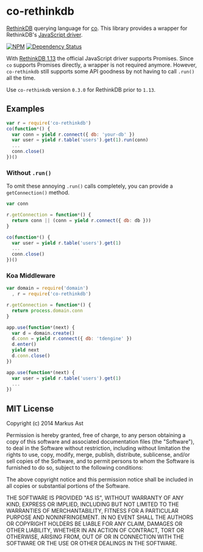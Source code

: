 # co-rethinkdb

[RethinkDB](https://github.com/rethinkdb/rethinkdb) querying language for [co](https://github.com/visionmedia/co). This library provides a wrapper for RethinkDB's [JavaScript driver](http://rethinkdb.com/api/javascript/).

[![NPM](http://img.shields.io/npm/v/co-rethinkdb.svg?style=flat)](https://npmjs.org/package/co-rethinkdb)
[![Dependency Status](http://img.shields.io/gemnasium/rkusa/co-rethinkdb.svg?style=flat)](https://david-dm.org/rkusa/co-rethinkdb)

With [RethinkDB 1.13](http://rethinkdb.com/blog/1.13-release/) the official JavaScript driver supports Promises. Since `co` supports Promises directly, a wrapper is not required anymore. However, `co-rethinkdb` still supports some API goodness by not having to call `.run()` all the time.

Use `co-rethinkdb` version `0.3.0` for RethinkDB prior to `1.13`.

## Examples

```js
var r = require('co-rethinkdb')
co(function*() {
  var conn = yield r.connect({ db: 'your-db' })
  var user = yield r.table('users').get(1).run(conn)
  ...
  conn.close()
})()
```

### Without `.run()`

To omit these annoying `.run()` calls completely, you can provide a `getConnection()` method.

```js
var conn

r.getConnection = function*() {
  return conn || (conn = yield r.connect({ db: db }))
}

co(function*() {
  var user = yield r.table('users').get(1)
  ...
  conn.close()
})()
```

### Koa Middleware

```js
var domain = require('domain')
  , r = require('co-rethinkdb')

r.getConnection = function*() {
  return process.domain.conn
}

app.use(function*(next) {
  var d = domain.create()
  d.conn = yield r.connect({ db: 'tdengine' })
  d.enter()
  yield next
  d.conn.close()
})

app.use(function*(next) {
  var user = yield r.table('users').get(1)
  ...
})
```

## MIT License

Copyright (c) 2014 Markus Ast

Permission is hereby granted, free of charge, to any person obtaining a copy of this software and associated documentation files (the "Software"), to deal in the Software without restriction, including without limitation the rights to use, copy, modify, merge, publish, distribute, sublicense, and/or sell copies of the Software, and to permit persons to whom the Software is furnished to do so, subject to the following conditions:

The above copyright notice and this permission notice shall be included in all copies or substantial portions of the Software.

THE SOFTWARE IS PROVIDED "AS IS", WITHOUT WARRANTY OF ANY KIND, EXPRESS OR IMPLIED, INCLUDING BUT NOT LIMITED TO THE WARRANTIES OF MERCHANTABILITY, FITNESS FOR A PARTICULAR PURPOSE AND NONINFRINGEMENT. IN NO EVENT SHALL THE AUTHORS OR COPYRIGHT HOLDERS BE LIABLE FOR ANY CLAIM, DAMAGES OR OTHER LIABILITY, WHETHER IN AN ACTION OF CONTRACT, TORT OR OTHERWISE, ARISING FROM, OUT OF OR IN CONNECTION WITH THE SOFTWARE OR THE USE OR OTHER DEALINGS IN THE SOFTWARE.
